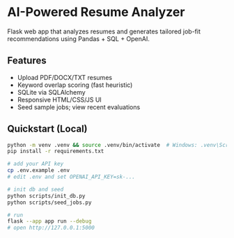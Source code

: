 # AI-Powered Resume Analyzer

Flask web app that analyzes resumes and generates tailored job-fit recommendations using Pandas + SQL + OpenAI.

## Features
- Upload PDF/DOCX/TXT resumes
- Keyword overlap scoring (fast heuristic)
- SQLite via SQLAlchemy
- Responsive HTML/CSS/JS UI
- Seed sample jobs; view recent evaluations

## Quickstart (Local)
```bash
python -m venv .venv && source .venv/bin/activate  # Windows: .venv\Scripts\activate
pip install -r requirements.txt

# add your API key
cp .env.example .env
# edit .env and set OPENAI_API_KEY=sk-...

# init db and seed
python scripts/init_db.py
python scripts/seed_jobs.py

# run
flask --app app run --debug
# open http://127.0.0.1:5000
